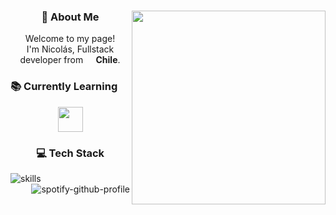 <body>
<center>
<img  src="https://i.ibb.co/SQG0hqZ/descarga.gif"  align="right"  width="310px"  height="auto">
<h3> 💫 About Me</h3>
<p>Welcome to my page! </br> I'm Nicolás, Fullstack developer from <img  src="https://cdn-icons-png.flaticon.com/128/197/197586.png"  width="13"/><b> Chile</b>.
<h3 align="left">📚 Currently Learning</h3>
<img  src="https://skillicons.dev/icons?i=vue,nodejs,nestjs"  height="40"/>
</div>
<br>
<h3>💻 Tech Stack</h3>
<p>
<img src="https://skillicons.dev/icons?i=js,ts,react,django,py,tailwind,linux,docker,nodejs,mysql,vue,laravel" alt="skills" align="left" />
</p>
<img src="https://spotify-github-profile.kittinanx.com/api/view?uid=bixtsicor&cover_image=true&theme=novatorem&show_offline=false&background_color=000000&interchange=true&bar_color=7750bc&bar_color_cover=false" alt="spotify-github-profile" align="right" />
</center>
</body>
